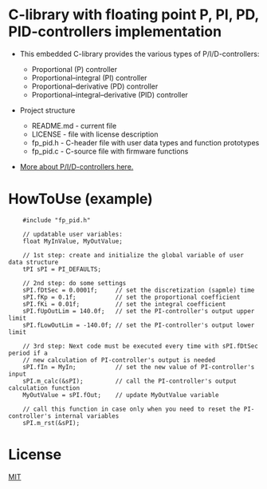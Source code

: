 # C-library with floating point P, PI, PD, PID-controllers implementation

* This embedded C-library provides the various types of P/I/D-controllers:
	* Proportional (P) controller
  *	Proportional–integral (PI) controller
  * Proportional–derivative (PD) controller
  *	Proportional–integral–derivative (PID) controller
 
* Project structure
  * README.md - current file
  * LICENSE - file with license description
  * fp_pid.h - C-header file with user data types and function prototypes
  * fp_pid.c - C-source file with firmware functions

* [More about P/I/D-controllers here.](https://en.wikipedia.org/wiki/PID_controller)

# HowToUse (example)

		#include "fp_pid.h"
		
		// updatable user variables:
		float MyInValue, MyOutValue;
		
		// 1st step: create and initialize the global variable of user data structure
		tPI sPI = PI_DEFAULTS;
		
		// 2nd step: do some settings
		sPI.fDtSec = 0.0001f;     // set the discretization (sapmle) time
		sPI.fKp = 0.1f;           // set the proportional coefficient
		sPI.fKi = 0.01f;          // set the integral coefficient
		sPI.fUpOutLim = 140.0f;   // set the PI-controller's output upper limit
		sPI.fLowOutLim = -140.0f; // set the PI-controller's output lower limit
		
		// 3rd step: Next code must be executed every time with sPI.fDtSec period if a 
		// new calculation of PI-controller's output is needed
		sPI.fIn = MyIn;           // set the new value of PI-controller's input
		sPI.m_calc(&sPI);         // call the PI-controller's output calculation function
		MyOutValue = sPI.fOut;    // update MyOutValue variable
		
		// call this function in case only when you need to reset the PI-controller's internal variables
		sPI.m_rst(&sPI);

# License
  
[MIT](./LICENSE "License Description") 
